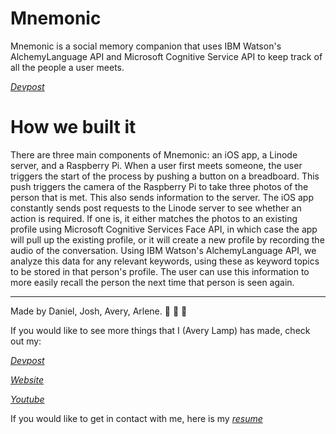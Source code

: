 # Mnemonic
Mnemonic is a social memory companion that uses IBM Watson's AlchemyLanguage API and Microsoft Cognitive Service API to keep track of all the people a user meets.

[_Devpost_](https://devpost.com/software/mnemonic)

# How we built it
There are three main components of Mnemonic: an iOS app, a Linode server, and a Raspberry Pi. When a user first meets someone, the user triggers the start of the process by pushing a button on a breadboard. This push triggers the camera of the Raspberry Pi to take three photos of the person that is met. This also sends information to the server. The iOS app constantly sends post requests to the Linode server to see whether an action is required. If one is, it either matches the photos to an existing profile using Microsoft Cognitive Services Face API, in which case the app will pull up the existing profile, or it will create a new profile by recording the audio of the conversation. Using IBM Watson's AlchemyLanguage API, we analyze this data for any relevant keywords, using these as keyword topics to be stored in that person's profile. The user can use this information to more easily recall the person the next time that person is seen again.

---
Made by Daniel, Josh, Avery, Arlene.
:rocket: :rocket: :rocket:


If you would like to see more things that I (Avery Lamp) has made, check out my:

[_Devpost_](http://devpost.com/averylamp)

[_Website_](http://averylamp.me)

[_Youtube_](https://www.youtube.com/playlist?list=PLyC3kmCiJ2x31ZLjuB7RogEvyamrkSOo9)

If you would like to get in contact with me, here is my [_resume_](http://averylamp.me/Resume.pdf)
